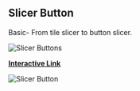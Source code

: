## Slicer Button 

Basic- From tile slicer to button slicer.


![Slicer Buttons](https://github.com/eshaajar/Power-BI-DataViz-Mini/assets/150637830/b59d41d7-8d53-48e1-aa93-2834dd056616)


[**Interactive Link**](https://app.powerbi.com/view?r=eyJrIjoiYzVmYjQxNzMtYmJlYi00ZmIxLWIxY2QtMDFhMWYzMmZiZDgzIiwidCI6ImFlYmMzMTg4LWU3MzYtNGRlYi05MzJiLWRjNDU5OGMwNDQ3ZCIsImMiOjN9)
<br/>

![Slicer Button](https://github.com/eshaajar/Power-BI-DataViz-Mini/assets/150637830/1a638557-d9c2-4b32-b6c3-911a70fa8a7a)



